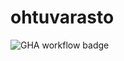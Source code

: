# ohtuvarasto

![GHA workflow badge](https://github.com/chuotchuot/ohtuvarasto/workflows/CI/badge.svg)
